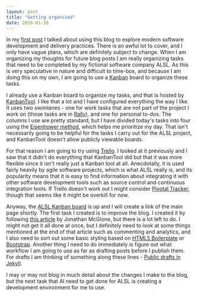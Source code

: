 ```yaml
---
layout: post
title: "Getting organized"
date: 2016-01-26
---
```

In my [first post](/2016/01/25/first-post.html) I talked about using this blog to explore modern software development and delivery practices.  There is an awful lot to cover, and I only have vague plans, which are definitely subject to change.  When I am organizing my thoughts for future blog posts I am really organizing tasks that need to be completed by my fictional software company ALSL.  As this is very speculative in nature and difficult to time-box, and because I am doing this on my own, I am going to use a [Kanban](https://en.wikipedia.org/wiki/Kanban) board to organize these tasks.

I already use a Kanban board to organize my tasks, and that is hosted by [KanbanTool](http://www.kanbantool.com).  I like that a lot and I have configured everything the way I like.  It uses two swimlanes - one for work tasks that are not part of the project I work on (those tasks are in [Rally](https://www.rallydev.com)), and one for personal to-dos.  The columns I use are pretty standard, but I have divided today's tasks into four using the [Eisenhower method](https://en.wikipedia.org/wiki/Time_management#The_Eisenhower_Method), which helps me prioritize my day.  That isn't necessarily going to be helpful for the tasks I carry out for the ALSL project, and KanbanTool doesn't allow publicly viewable boards.

For that reason I am going to try using [Trello](http://www.trello.com).  I looked at it previously and I saw that it didn't do everything that KanbanTool did but that it was more flexible since it isn't really just a Kanban tool at all.  Anecdotally, it is used fairly heavily by agile software projects, which is what ALSL really is, and its popularity means that it is easy to find information about integrating it with other software development tools such as source control and continuous integration tools.  If Trello doesn't work out I might consider [Pivotal Tracker](https://www.pivotaltracker.com), though that seems like it might be overkill for now.

Anyway, the [ALSL Kanban board](https://trello.com/b/77sBu2Nl) is up and I will create a link of the main page shortly.  The first task I created is to improve the blog.  I created it by following [this article](http://jmcglone.com/guides/github-pages/) by Jonathan McGlone, but there is a lot left to do.  I might not get it all done at once, but I definitely need to look at some things mentioned at the end of that article such as commenting and analytics, and I also need to sort out some basic styling based on [HTML5 Boilerplate](http://html5boilerplate.com) or [Bootstrap](http://getbootstrap.com).  Another thing I need to do immediately is figure out what workflow I am going to use as far as drafting posts before I publish them.  For drafts I am thinking of something along these lines - [Public drafts in Jekyll](http://hamishwillee.github.io/2014/06/11/public-drafts-in-jekyll/).

I may or may not blog in much detail about the changes I make to the blog, but the next task that AI need to get done for ALSL is creating a development environment for me to use.
